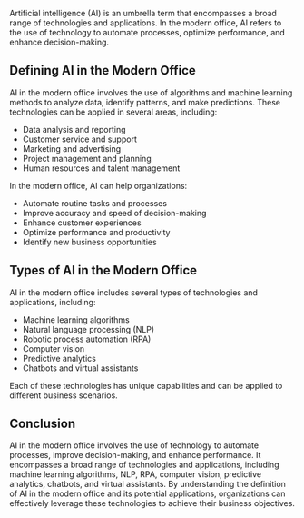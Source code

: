 

Artificial intelligence (AI) is an umbrella term that encompasses a broad range of technologies and applications. In the modern office, AI refers to the use of technology to automate processes, optimize performance, and enhance decision-making.

Defining AI in the Modern Office
--------------------------------

AI in the modern office involves the use of algorithms and machine learning methods to analyze data, identify patterns, and make predictions. These technologies can be applied in several areas, including:

* Data analysis and reporting
* Customer service and support
* Marketing and advertising
* Project management and planning
* Human resources and talent management

In the modern office, AI can help organizations:

* Automate routine tasks and processes
* Improve accuracy and speed of decision-making
* Enhance customer experiences
* Optimize performance and productivity
* Identify new business opportunities

Types of AI in the Modern Office
--------------------------------

AI in the modern office includes several types of technologies and applications, including:

* Machine learning algorithms
* Natural language processing (NLP)
* Robotic process automation (RPA)
* Computer vision
* Predictive analytics
* Chatbots and virtual assistants

Each of these technologies has unique capabilities and can be applied to different business scenarios.

Conclusion
----------

AI in the modern office involves the use of technology to automate processes, improve decision-making, and enhance performance. It encompasses a broad range of technologies and applications, including machine learning algorithms, NLP, RPA, computer vision, predictive analytics, chatbots, and virtual assistants. By understanding the definition of AI in the modern office and its potential applications, organizations can effectively leverage these technologies to achieve their business objectives.
